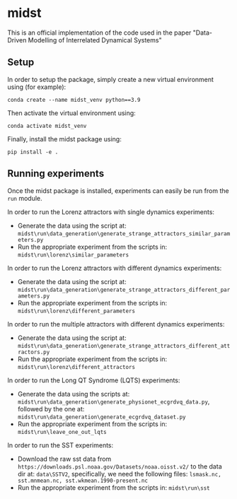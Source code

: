 # midst
This is an official implementation of the code used in the paper "Data-Driven Modelling of Interrelated Dynamical Systems"

## Setup
In order to setup the package, simply create a new virtual 
environment using (for example):

`conda create --name midst_venv python==3.9`


Then activate the virtual environment using:

`conda activate midst_venv`

Finally, install the midst package using:

`pip install -e .`

## Running experiments
Once the midst package is installed, experiments can easily
be run from the `run` module.

In order to run the Lorenz attractors with single dynamics experiments:
* Generate the data using the script at: `midst\run\data_generation\generate_strange_attractors_similar_parameters.py`
* Run the appropriate experiment from the scripts in: `midst\run\lorenz\similar_parameters`

In order to run the Lorenz attractors with different dynamics experiments:
* Generate the data using the script at: `midst\run\data_generation\generate_strange_attractors_different_parameters.py`
* Run the appropriate experiment from the scripts in: `midst\run\lorenz\different_parameters`

In order to run the multiple attractors with different dynamics experiments:
* Generate the data using the script at: `midst\run\data_generation\generate_strange_attractors_different_attractors.py`
* Run the appropriate experiment from the scripts in: `midst\run\lorenz\different_attractors`

In order to run the Long QT Syndrome (LQTS) experiments:
* Generate the data using the scripts at: `midst\run\data_generation\generate_physionet_ecgrdvq_data.py`, followed by the one at: `midst\run\data_generation\generate_ecgrdvq_dataset.py`
* Run the appropriate experiment from the scripts in: `midst\run\leave_one_out_lqts`

In order to run the SST experiments:
* Download the raw sst data from `https://downloads.psl.noaa.gov/Datasets/noaa.oisst.v2/` to the data dir at: `data\SSTV2`, specifically, we need the following files: `lsmask.nc, sst.mnmean.nc, sst.wkmean.1990-present.nc`
* Run the appropriate experiment from the scripts in: `midst\run\sst`

